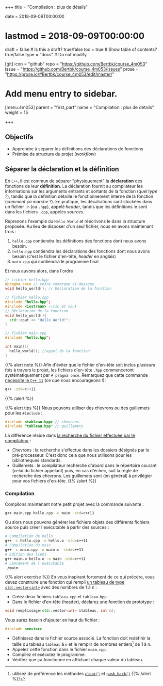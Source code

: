 +++
title = "Compilation : plus de détails"

date = 2018-09-09T00:00:00
# lastmod = 2018-09-09T00:00:00

draft = false  # Is this a draft? true/false
toc = true  # Show table of contents? true/false
type = "docs"  # Do not modify.

[git]
  icon = "github"
  repo = "https://github.com/Bertbk/course_4m053"
  issue = "https://github.com/Bertbk/course_4m053/issues"
  prose = "https://prose.io/#Bertbk/course_4m053/edit/master/"

# Add menu entry to sidebar.
[menu.4m053]
  parent = "first_part"
  name = "Compilation : plus de détails"
  weight = 15


+++

## Objectifs

- Apprendre à séparer les définitions des déclarations de fonctions
- Prémise de structure du projet (*workflow*)

## Séparer la déclaration et la définition

En `C++`, il est commun de séparer "physiquement" la **déclaration** des fonctions de leur **définition**. La déclaration fournit au compilateur les informations sur les arguments entrants et sortants de la fonction (*quel type ?*), tandis que la définition détaille le fonctionnement interne de la fonction (*comment ça marche ?*). En pratique, les décalrations sont stockées dans un fichier `.h` (ou `.hpp`), appelé *header*, tandis que les définitions le sont dans les fichiers `.cpp`, appelés *sources*. 

Reprenons l'exemple du `Hello World` et réécrivons le dans la structure proposée. Au lieu de disposer d'un seul fichier, nous en avons maintenant trois :

1. `hello.cpp` contiendra les définitions des fonctions dont nous avons besoin.
2. `hello.hpp` contiendra les déclarations des fonctions dont nous avons besoin (c'est le fichier d'en-tête, *header* en anglais)
3. `main.cpp` qui contiendra le programme final

Et nous auvons alors, dans l'ordre

```cpp
// fichier hello.hpp
#pragma once // voire remarque ci-dessous
void hello_world(); // Déclaration de la fonction
```

```cpp
// fichier hello.cpp
#include "hello.hpp";
#include <iostream> //cin et cout
// Déclaration de la fonction
void hello_world(){
  std::cout << "Hello World!";
}
```

```cpp
// fichier main.cpp
#include "hello.hpp";

int main(){
  hello_world(); //appel de la fonction
}
```


{{% alert note %}}
Afin d'éviter que le fichier d'en-tête soit inclus plusieurs fois à travers le projet, les fichiers d'en-tête `.hpp` commenceront systématiquement par `# pragma once`. Remarquez que cette commande [nécessite le `C++ 11`](https://stackoverflow.com/questions/10363646/compiling-c11-with-g) (ce que nous encourageons !):
```bash
g++ -std=c++11
```
{{% /alert %}}


{{% alert tips %}}
Nous pouvons utiliser des chevrons ou des guillemets pour les `#include` :
```cpp
#include <tableau.hpp> // chevrons
#include "tableau.hpp" // guillemets
```
La différence réside dans [la recherche du fichier effectuée par le compilateur](https://stackoverflow.com/questions/21593/what-is-the-difference-between-include-filename-and-include-filename) :

- Chevrons : la recherche s'effectue dans les dossiers désignés par le pré-processeur. C'est donc cela que nous utilisons pour les bibliothèques standards.
- Guillemets : le compilateur recherche d'abord dans le répertoire courant (celui du fichier appelant) puis, en cas d'échec, suit la règle de recherche des chevrons. Les guillemets sont (en général) à privilégier pour vos fichiers d'en-tête.
{{% /alert %}}

### Compilation

Compilons maintenant notre petit projet avec la commande suivante :

```bash
g++ main.cpp hello.cpp -o main -std=c++11
```

Ou alors nous pouvons générer les fichiers objets des différents fichiers source puis créer l'exécutable à partir des sources :

```bash
# Compilation de hello
g++ -c hello.cpp -o hello.o -std=c++11
# Compilation du main
g++ -c main.cpp -o main.o -std=c++11
# Édition des liens
g++ main.o hello.o -o main -std=c++11
# Lancement de l'exécutable
./main
```

{{% alert exercise %}}
En vous inspirant fortement de ce qui précère, vous devez construire une fonction qui rempli [un tableau de type `std::vector<int>`](https://fr.cppreference.com/w/cpp/container/vector) avec des nombres de 1 à n :

- Créez deux fichiers `tableau.cpp` et `tableau.hpp`
- Dans le fichier d'en-tête (header), déclarez une fonction de prototype : 
    
```cpp
void remplissage(std::vector<int> &tableau, int n);
```
Vous aurez besoin d'ajouter en haut du fichier :

```cpp
#include <vector>
```
- Définissez dans le fichier source associé. La fonction doit redéfinir la taille du tableau `tableau` à `n` et le remplir de nombres entiers[^1] de 1 à n.
- Appelez cette fonction dans le fichier `main.cpp`.
- Compilez et exécutez le programme.
- Vérifiez que ça fonctionne en affichant chaque valeur du tableau.
[^1]: utilisez de préférence les méthodes [`clear()`](www.cplusplus.com/reference/vector/vector/clear/) et [`push_back()`](http://www.cplusplus.com/reference/vector/vector/push_back/)
{{% /alert %}}
